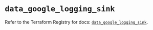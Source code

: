 # `data_google_logging_sink`

Refer to the Terraform Registry for docs: [`data_google_logging_sink`](https://registry.terraform.io/providers/hashicorp/google/6.41.0/docs/data-sources/logging_sink).
